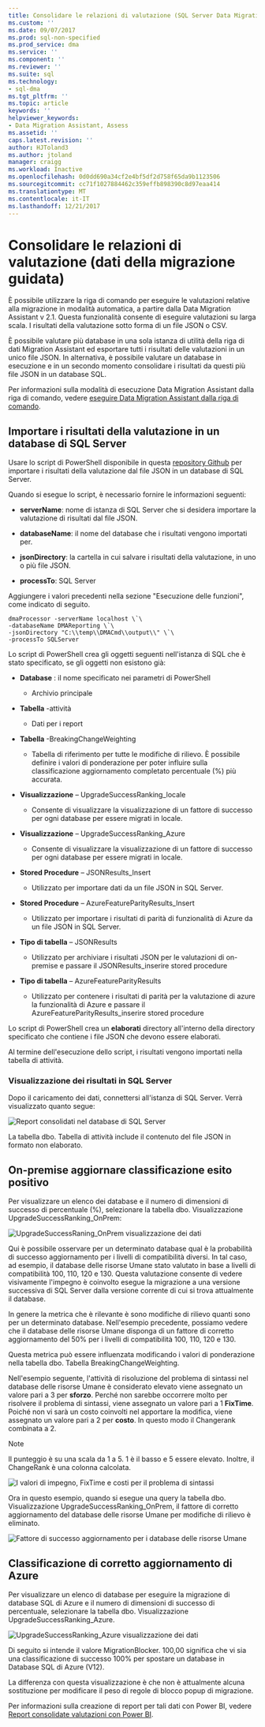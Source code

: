 ```yaml
---
title: Consolidare le relazioni di valutazione (SQL Server Data Migration Assistant) | Documenti Microsoft
ms.custom: ''
ms.date: 09/07/2017
ms.prod: sql-non-specified
ms.prod_service: dma
ms.service: ''
ms.component: ''
ms.reviewer: ''
ms.suite: sql
ms.technology:
- sql-dma
ms.tgt_pltfrm: ''
ms.topic: article
keywords: ''
helpviewer_keywords:
- Data Migration Assistant, Assess
ms.assetid: ''
caps.latest.revision: ''
author: HJToland3
ms.author: jtoland
manager: craigg
ms.workload: Inactive
ms.openlocfilehash: 0d0dd690a34cf2e4bf5df2d758f65da9b1123506
ms.sourcegitcommit: cc71f1027884462c359effb898390c8d97eaa414
ms.translationtype: MT
ms.contentlocale: it-IT
ms.lasthandoff: 12/21/2017
---
```

# <a name="consolidate-assessment-reports-data-migration-assistant"></a>Consolidare le relazioni di valutazione (dati della migrazione guidata)

È possibile utilizzare la riga di comando per eseguire le valutazioni relative alla migrazione in modalità automatica, a partire dalla Data Migration Assistant v 2.1. Questa funzionalità consente di eseguire valutazioni su larga scala.  I risultati della valutazione sotto forma di un file JSON o CSV.

È possibile valutare più database in una sola istanza di utilità della riga di dati Migration Assistant ed esportare tutti i risultati delle valutazioni in un unico file JSON. In alternativa, è possibile valutare un database in esecuzione e in un secondo momento consolidare i risultati da questi più file JSON in un database SQL.

Per informazioni sulla modalità di esecuzione Data Migration Assistant dalla riga di comando, vedere [eseguire Data Migration Assistant dalla riga di comando](../dma/dma-commandline.md). 


## <a name="import-assessment-results-into-a-sql-server-database"></a>Importare i risultati della valutazione in un database di SQL Server

Usare lo script di PowerShell disponibile in questa [repository Github](https://github.com/Microsoft/sql-server-samples/tree/master/samples/features/data-migration-assistant) per importare i risultati della valutazione dal file JSON in un database di SQL Server.

Quando si esegue lo script, è necessario fornire le informazioni seguenti: 

- **serverName**: nome di istanza di SQL Server che si desidera importare la valutazione di risultati dal file JSON.

- **databaseName**: il nome del database che i risultati vengono importati per.

- **jsonDirectory**: la cartella in cui salvare i risultati della valutazione, in uno o più file JSON.

- **processTo**: SQL Server

Aggiungere i valori precedenti nella sezione "Esecuzione delle funzioni", come indicato di seguito.

```
dmaProcessor -serverName localhost \`\
-databaseName DMAReporting \`\
-jsonDirectory "C:\\temp\\DMACmd\\output\\" \`\
-processTo SQLServer
```

Lo script di PowerShell crea gli oggetti seguenti nell'istanza di SQL che è stato specificato, se gli oggetti non esistono già:

- **Database** : il nome specificato nei parametri di PowerShell

  - Archivio principale

- **Tabella** -attività

  - Dati per i report

- **Tabella** -BreakingChangeWeighting

  - Tabella di riferimento per tutte le modifiche di rilievo.  È possibile definire i valori di ponderazione per poter influire sulla classificazione aggiornamento completato percentuale (%) più accurata.

- **Visualizzazione** – UpgradeSuccessRanking\_locale

  - Consente di visualizzare la visualizzazione di un fattore di successo per ogni database per essere migrati in locale.

- **Visualizzazione** – UpgradeSuccessRanking\_Azure

  - Consente di visualizzare la visualizzazione di un fattore di successo per ogni database per essere migrati in locale.

- **Stored Procedure** – JSONResults\_Insert

  - Utilizzato per importare dati da un file JSON in SQL Server.

- **Stored Procedure** – AzureFeatureParityResults\_Insert

  - Utilizzato per importare i risultati di parità di funzionalità di Azure da un file JSON in SQL Server.

- **Tipo di tabella** – JSONResults

  - Utilizzato per archiviare i risultati JSON per le valutazioni di on-premise e passare il JSONResults\_inserire stored procedure

- **Tipo di tabella** – AzureFeatureParityResults

  - Utilizzato per contenere i risultati di parità per la valutazione di azure la funzionalità di Azure e passare il AzureFeatureParityResults\_inserire stored procedure

Lo script di PowerShell crea un **elaborati** directory all'interno della directory specificato che contiene i file JSON che devono essere elaborati.

Al termine dell'esecuzione dello script, i risultati vengono importati nella tabella di attività.

### <a name="viewing-the-results-in-sql-server"></a>Visualizzazione dei risultati in SQL Server

Dopo il caricamento dei dati, connettersi all'istanza di SQL Server. Verrà visualizzato quanto segue:

![Report consolidati nel database di SQL Server](../dma/media/DMAReportingDatabase.png)

La tabella dbo. Tabella di attività include il contenuto del file JSON in formato non elaborato.

## <a name="on-premises-upgrade-success-ranking"></a>On-premise aggiornare classificazione esito positivo

Per visualizzare un elenco dei database e il numero di dimensioni di successo di percentuale (%), selezionare la tabella dbo. Visualizzazione UpgradeSuccessRanking_OnPrem:

![UpgradeSuccessRaning_OnPrem visualizzazione dei dati](../dma/media/UpgradeSuccessRankingView.png)

Qui è possibile osservare per un determinato database qual è la probabilità di successo aggiornamento per i livelli di compatibilità diversi.  In tal caso, ad esempio, il database delle risorse Umane stato valutato in base a livelli di compatibilità 100, 110, 120 e 130.  Questa valutazione consente di vedere visivamente l'impegno è coinvolto esegue la migrazione a una versione successiva di SQL Server dalla versione corrente di cui si trova attualmente il database.

In genere la metrica che è rilevante è sono modifiche di rilievo quanti sono per un determinato database.  Nell'esempio precedente, possiamo vedere che il database delle risorse Umane disponga di un fattore di corretto aggiornamento del 50% per i livelli di compatibilità 100, 110, 120 e 130.

Questa metrica può essere influenzata modificando i valori di ponderazione nella tabella dbo. Tabella BreakingChangeWeighting.

Nell'esempio seguente, l'attività di risoluzione del problema di sintassi nel database delle risorse Umane è considerato elevato viene assegnato un valore pari a 3 per **sforzo**. Perché non sarebbe occorrere molto per risolvere il problema di sintassi, viene assegnato un valore pari a 1 **FixTime**. Poiché non vi sarà un costo coinvolti nel apportare la modifica, viene assegnato un valore pari a 2 per **costo**.  In questo modo il Changerank combinata a 2.

> [!NOTE]
> Il punteggio è su una scala da 1 a 5.  1 è il basso e 5 essere elevato. Inoltre, il ChangeRank è una colonna calcolata.

![I valori di impegno, FixTime e costi per il problema di sintassi](../dma/media/SyntaxIssueEffort.png)

Ora in questo esempio, quando si esegue una query la tabella dbo. Visualizzazione UpgradeSuccessRanking_OnPrem, il fattore di corretto aggiornamento del database delle risorse Umane per modifiche di rilievo è eliminato.

![Fattore di successo aggiornamento per i database delle risorse Umane](../dma/media/UpgradeSuccessFactor_HR.png)

## <a name="azure-upgrade-success-ranking"></a>Classificazione di corretto aggiornamento di Azure

Per visualizzare un elenco di database per eseguire la migrazione di database SQL di Azure e il numero di dimensioni di successo di percentuale, selezionare la tabella dbo. Visualizzazione UpgradeSuccessRanking_Azure.

![UpgradeSuccessRanking_Azure visualizzazione dei dati](../dma/media/UpgradeSuccessRankingView_Azure.png)

Di seguito si intende il valore MigrationBlocker.  100,00 significa che vi sia una classificazione di successo 100% per spostare un database in Database SQL di Azure (V12).

La differenza con questa visualizzazione è che non è attualmente alcuna sostituzione per modificare il peso di regole di blocco popup di migrazione.

Per informazioni sulla creazione di report per tali dati con Power BI, vedere [Report consolidate valutazioni con Power BI](../dma/dma-powerbiassesreport.md).


